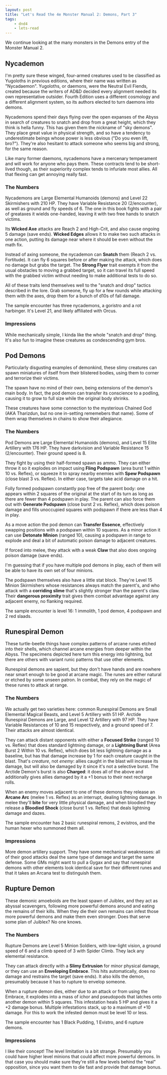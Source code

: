 ```yaml
---
layout: post
title: "Let's Read the 4e Monster Manual 2: Demons, Part 3"
tags:
    - dnd4
    - lets-read
---
```


We continue looking at the many monsters in the Demons entry of the Monster
Manual 2.

## Nycademon

I'm pretty sure these winged, four-armed creatures used to be classified as
Yugoloths in previous editions, where their name was written as
"Nycadaemon". Yugoloths, or daemons, were the Neutral Evil Fiends, created
because the writers of AD&D decided every alignment needed its own
representative outsider. Fourth Edition uses a different cosmology and a
different alignment system, so its authors elected to turn daemons into demons.

Nycademons spend their days flying over the open expanses of the Abyss in search
of creatures to snatch and drop from a great height, which they think is hella
funny. This has given them the nickname of "sky demons". They place great value
in physical strength, and so have a tendency to underestimate beings whose power
is less obvious ("Do you even lift, bro?"). They're also hesitant to attack
someone who seems big and strong, for the same reason.

Like many former daemons, nycademons have a mercenary temperament and will work
for anyone who pays them. These contracts tend to be short-lived though, as
their superiority complex tends to infuriate most allies. All that flexing can
get annoying really fast.

### The Numbers

Nycademons are Large Elemental Humanoids (demons) and Level 22 Skirmishers with
210 HP. They have Variable Resistance 20 (2/encounter), as well as ground and
fly speeds of 6. The one in this book fights with a pair of greataxes it wields
one-handed, leaving it with two free hands to snatch victims.

Its **Wicked Axe** attacks are Reach 2 and High-Crit, and also cause ongoing 5
damage (save ends). **Wicked Edges** allows it to make two such attacks in one
action, putting its damage near where it should be even without the math fix.

Instead of axing someone, the nycademon can **Snatch** them (Reach 2
vs. Fortitude). It can fly 6 squares before or after making the attack, which
does no damage but grabs the target. The **Strong Flyer** trait exempts it from
the usual obstacles to moving a grabbed target, so it can travel its full speed
with the grabbed victim without needing to make additional tests to do so.

All of these traits lend themselves well to the "snatch and drop" tactics
described in the lore. Grab someone, fly up for a few rounds while attacking
them with the axes, drop them for a bunch of d10s of fall damage.

The sample encounter has three nycademons, a goristro and a rot harbinger. It's
Level 21, and likely affiliated with Orcus.

### Impressions

While mechanically simple, I kinda like the whole "snatch and drop" thing. It's
also fun to imagine these creatures as condescending gym bros.

## Pod Demons

Particularly disgusting examples of demonkind, these slimy creatures can spawn
miniatures of itself from their blistered bodies, using them to corner and
terrorize their victims.

The spawn have no mind of their own, being extensions of the demon's main
body. In fact, the pod demon can transfer its conscience to a podling, causing
it to grow to full size while the original body shrinks.

These creatures have some connection to the mysterious Chained God (AKA
Tharizdun, but no one in-setting rememebers that name). Some of them wrap
themselves in chains to show their allegiance.

### The Numbers

Pod Demons are Large Elemental Humanoids (demons), and Level 15 Elite Artillery
with 176 HP. They have darkvision and Variable Resistance 15
(2/encounter). Their ground speed is 8.

They fight by using their half-formed spawn as ammo. They can either throw it so
it explodes on impact using **Fling Podspawn** (area burst 1 within 10
vs. Reflex), or squeeze it to spray nearby enemies with **Spew Podspawn** (close
blast 3 vs. Reflex). In either case, targets take acid damage on a hit.

Folly formed podspawn constantly pop free of the parent body: one appears within
2 squares of the original at the start of its turn as long as there are fewer
than 4 podspawn in play. The parent can also force them out with **Generate
Podspawn**  (close burst 2 vs. Reflex), which does poison damage and fills
unoccupied squares with podspawn if there are less than 4 in play.

As a move action the pod demon can **Transfer Essence**, effectively swapping
positions with a podspawn within 10 squares. As a minor action it can use
**Detonate Minion** (ranged 10), causing a podspawn in range to explode and deal
a bit of automatic poison damage to adjacent creatures.

If forced into melee, they attack with a weak **Claw** that also does ongoing
poison damage (save ends).

I'm guessing that if you have multiple pod demons in play, each of them will be
able to have its own set of four minions.

The podspawn themselves also have a little stat block. They're Level 15 Minion
Skirmishers whose resistances always match the parent's, and who attack with a
**corriding slime** that's slightly stronger than the parent's claw. Their
**dangerous proximity** trait gives them combat advantage against any adjacent
enemy, no flanking required.

The sample encounter is level 16: 1 immolith, 1 pod demon, 4 podspawn and 2 red
slaads.

## Runespiral Demon

These turtle-beetle things have complex patterns of arcane runes etched into
their shells, which channel arcane energies from deeper within the Abyss. The
specimens depicted here turn this energy into lightning, but there are others
with variant runic patterns that use other elements.

Runespiral demons are sapient, but they don't have hands and are nowhere near
smart enough to be good at arcane magic. The runes are either natural or etched
by some unseen patron. In combat, they rely on the magic of these runes to
attack at range.

### The Numbers

We actually get two varieties here: common Runespiral Demons are Small Elemental
Magical Beasts, and Level 5 Artillery with 51 HP. Arctide Runespiral Demons are
Large, and Level 12 Artillery with 97 HP. They have Variable Resistances of 10
and 15 respectively, and a ground speed of 7. Their attacks are almost
identical.

They can attack distant opponents with either a **Focused Strike** (ranged 10
vs. Reflex) that does standard lightning damage, or a **Lightning Burst** (Area
Burst 2 Within 10 vs. Reflex), which does bit less lightning damage as a
baseline, but has that damage increase by 1 for each creature caught in the
blast. That's _creature_, not _enemy_: allies caught in the blast will increase
its damage, but will also be damaged by it since it's not a selective burst. The
Arctide Demon's burst is also **Charged**: it does all of the above and
additionally gives allies damaged by it a +1 bonus to their next recharge rolls.

When an enemy moves adjacent to one of these demons they release an **Arcane
Arc** (melee 1 vs. Reflex) as an interrupt, dealing lightning damage. In melee
they'll **bite** for very little physical damage, and when bloodied they release
a **Bloodied Shock** (close burst 1 vs. Reflex) that deals lightning damage and
dazes.

The sample encounter has 2 basic runespiral remons, 2 evistros, and the human
hexer who summoned them all.

### Impressions

More demon artillery support. They have some mechanical weaknesses: all of their
good attacks deal the same type of damage and target the same defense. Some GMs
might want to pull a Gygax and say that runespiral demons with other elements
look identical save for their different runes and that it takes an Arcana test
to distinguish them.

## Rupture Demon

These demonic amoeboids are the least spawn of Juiblex, and they act as abyssal
scavengers, following more powerful demons around and eating the remains of
their kills. When they die their own remains can infest those more powerful
demons and make them even stronger. Does that serve some plan of Juiblex? No one
knows.

### The Numbers

Rupture Demons are Level 5 Minion Soldiers, with low-light vision, a ground
speed of 6 and a climb speed of 3 with Spider Climb. They lack any elemental
resistance.

They can attack directly with a **Slimy Extrusion** for minor physical damage,
or they can use an **Enveloping Embrace**. This hits automatically, does no
damage and restrains the target (save ends). It also kills the demon, presumably
because it has to rupture to envelop someone.

When a rupture demon dies, either due to an attack or from using the Embrace, it
explodes into a mass of ichor and pseudopods that latches onto another demon
within 5 squares. This infestation heals 5 HP and gives it a +2 damage
bonus. Multiple infestations stack, up to a maximum of +10 damage. For this to
work the infested demon must be level 10 or less.

The sample encounter has 1 Black Pudding, 1 Evistro, and 6 rupture demons.

### Impressions

I like their concept! The level limitation is a bit strange. Presumably you
could have higher level minions that could affect more powerful demons. In that
case you should make sure they're still a few levels behind the "real"
opposition, since you want them to die fast and provide that damage bonus.
